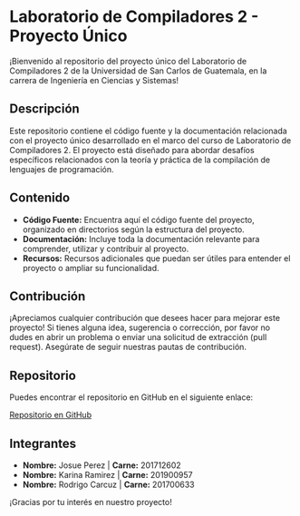 # Laboratorio de Compiladores 2 - Proyecto Único

¡Bienvenido al repositorio del proyecto único del Laboratorio de Compiladores 2 de la Universidad de San Carlos de Guatemala, en la carrera de Ingeniería en Ciencias y Sistemas!

## Descripción
Este repositorio contiene el código fuente y la documentación relacionada con el proyecto único desarrollado en el marco del curso de Laboratorio de Compiladores 2. El proyecto está diseñado para abordar desafíos específicos relacionados con la teoría y práctica de la compilación de lenguajes de programación.

## Contenido
- **Código Fuente:** Encuentra aquí el código fuente del proyecto, organizado en directorios según la estructura del proyecto.
- **Documentación:** Incluye toda la documentación relevante para comprender, utilizar y contribuir al proyecto.
- **Recursos:** Recursos adicionales que puedan ser útiles para entender el proyecto o ampliar su funcionalidad.

## Contribución
¡Apreciamos cualquier contribución que desees hacer para mejorar este proyecto! Si tienes alguna idea, sugerencia o corrección, por favor no dudes en abrir un problema o enviar una solicitud de extracción (pull request). Asegúrate de seguir nuestras pautas de contribución.

## Repositorio
Puedes encontrar el repositorio en GitHub en el siguiente enlace:

[Repositorio en GitHub](https://github.com/AlejandroIngenieria/AlejandroIngenieria.github.io.git)

## Integrantes

- **Nombre:** Josue Perez       | **Carne:** 201712602
- **Nombre:** Karina Ramirez    | **Carne:** 201900957
- **Nombre:** Rodrigo Carcuz    | **Carne:** 201700633

¡Gracias por tu interés en nuestro proyecto!